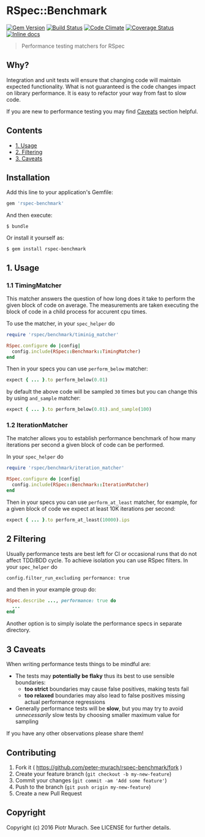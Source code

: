 # RSpec::Benchmark
[![Gem Version](https://badge.fury.io/rb/rspec-benchmark.svg)][gem]
[![Build Status](https://secure.travis-ci.org/peter-murach/rspec-benchmark.svg?branch=master)][travis]
[![Code Climate](https://codeclimate.com/github/peter-murach/rspec-benchmark/badges/gpa.svg)][codeclimate]
[![Coverage Status](https://coveralls.io/repos/peter-murach/rspec-benchmark/badge.svg)][coverage]
[![Inline docs](http://inch-ci.org/github/peter-murach/rspec-benchmark.svg?branch=master)][inchpages]

[gem]: http://badge.fury.io/rb/rspec-benchmark
[travis]: http://travis-ci.org/peter-murach/rspec-benchmark
[codeclimate]: https://codeclimate.com/github/peter-murach/rspec-benchmark
[coverage]: https://coveralls.io/r/peter-murach/rspec-benchmark
[inchpages]: http://inch-ci.org/github/peter-murach/rspec-benchmark

> Performance testing matchers for RSpec

## Why?

Integration and unit tests will ensure that changing code will maintain expected functionality. What is not guaranteed is the code changes impact on library performance. It is easy to refactor your way from fast to slow code.

If you are new to performance testing you may find [Caveats](#3-caveats) section helpful.

## Contents

* [1. Usage](#1-usage)
* [2. Filtering](#2-filtering)
* [3. Caveats](#3-caveats)

## Installation

Add this line to your application's Gemfile:

```ruby
gem 'rspec-benchmark'
```

And then execute:

    $ bundle

Or install it yourself as:

    $ gem install rspec-benchmark

## 1. Usage

### 1.1 TimingMatcher

This matcher answers the question of how long does it take to perform the given block of code on average. The measurements are taken executing the block of code in a child process for accurent cpu times.

To use the matcher, in your `spec_helper` do

```ruby
require 'rspec/benchmark/timinig_matcher'

RSpec.configure do |config|
  config.include(RSpec::Benchmark::TimingMatcher)
end
```

Then in your specs you can use `perform_below` matcher:

```ruby
expect { ... }.to perform_below(0.01)
```

by default the above code will be sampled `30` times but you can change this by using `and_sample` matcher:

```ruby
expect { ... }.to perform_below(0.01).and_sample(100)
```

### 1.2 IterationMatcher

The matcher allows you to establish performance benchmark of how many iterations per second a given block of code can be performed.

In your `spec_helper` do

```ruby
require 'rspec/benchmark/iteration_matcher'

RSpec.configure do |config|
  config.include(RSpec::Benchmark::IterationMatcher)
end
```

Then in your specs you can use `perform_at_least` matcher, for example, for a given block of code we expect at least 10K iterations per second:

```ruby
expect { ... }.to perform_at_least(10000).ips
```

## 2 Filtering

Usually performance tests are best left for CI or occasional runs that do not affect TDD/BDD cycle. To achieve isolation you can use RSpec filters. In your `spec_helper` do

```
config.filter_run_excluding performance: true
```

and then in your example group do:

```ruby
RSpec.describe ..., performance: true do
  ...
end
```

Another option is to simply isolate the performance specs in separate directory.

## 3 Caveats

When writing performance tests things to be mindful are:

+ The tests may **potentially be flaky** thus its best to use sensible boundaries:
  - **too strict** boundaries may cause false positives, making tests fail
  - **too relaxed** boundaries may also lead to false positives missing actual performance regressions
+ Generally performance tests will be **slow**, but you may try to avoid _unnecessarily_ slow tests by choosing smaller maximum value for sampling

If you have any other observations please share them!

## Contributing

1. Fork it ( https://github.com/peter-murach/rspec-benchmark/fork )
2. Create your feature branch (`git checkout -b my-new-feature`)
3. Commit your changes (`git commit -am 'Add some feature'`)
4. Push to the branch (`git push origin my-new-feature`)
5. Create a new Pull Request

## Copyright

Copyright (c) 2016 Piotr Murach. See LICENSE for further details.
